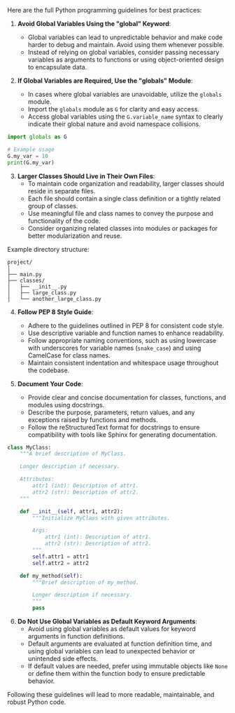 Here are the full Python programming guidelines for best practices:

1. **Avoid Global Variables Using the "global" Keyword**:
   - Global variables can lead to unpredictable behavior and make code harder to debug and maintain. Avoid using them whenever possible.
   - Instead of relying on global variables, consider passing necessary variables as arguments to functions or using object-oriented design to encapsulate data.

2. **If Global Variables are Required, Use the "globals" Module**:
   - In cases where global variables are unavoidable, utilize the `globals` module.
   - Import the `globals` module as `G` for clarity and easy access.
   - Access global variables using the `G.variable_name` syntax to clearly indicate their global nature and avoid namespace collisions.

```python
import globals as G

# Example usage
G.my_var = 10
print(G.my_var)
```

3. **Larger Classes Should Live in Their Own Files**:
   - To maintain code organization and readability, larger classes should reside in separate files.
   - Each file should contain a single class definition or a tightly related group of classes.
   - Use meaningful file and class names to convey the purpose and functionality of the code.
   - Consider organizing related classes into modules or packages for better modularization and reuse.

Example directory structure:

```
project/
│
├── main.py
├── classes/
│   ├── __init__.py
│   ├── large_class.py
│   └── another_large_class.py
```

4. **Follow PEP 8 Style Guide**:
   - Adhere to the guidelines outlined in PEP 8 for consistent code style.
   - Use descriptive variable and function names to enhance readability.
   - Follow appropriate naming conventions, such as using lowercase with underscores for variable names (`snake_case`) and using CamelCase for class names.
   - Maintain consistent indentation and whitespace usage throughout the codebase.

5. **Document Your Code**:
   - Provide clear and concise documentation for classes, functions, and modules using docstrings.
   - Describe the purpose, parameters, return values, and any exceptions raised by functions and methods.
   - Follow the reStructuredText format for docstrings to ensure compatibility with tools like Sphinx for generating documentation.

```python
class MyClass:
    """A brief description of MyClass.

    Longer description if necessary.

    Attributes:
        attr1 (int): Description of attr1.
        attr2 (str): Description of attr2.
    """

    def __init__(self, attr1, attr2):
        """Initialize MyClass with given attributes.

        Args:
            attr1 (int): Description of attr1.
            attr2 (str): Description of attr2.
        """
        self.attr1 = attr1
        self.attr2 = attr2

    def my_method(self):
        """Brief description of my_method.

        Longer description if necessary.
        """
        pass
```

6. **Do Not Use Global Variables as Default Keyword Arguments**:
   - Avoid using global variables as default values for keyword arguments in function definitions.
   - Default arguments are evaluated at function definition time, and using global variables can lead to unexpected behavior or unintended side effects.
   - If default values are needed, prefer using immutable objects like `None` or define them within the function body to ensure predictable behavior.

Following these guidelines will lead to more readable, maintainable, and robust Python code.